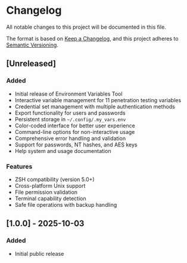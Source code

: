 # Changelog

All notable changes to this project will be documented in this file.

The format is based on [Keep a Changelog](https://keepachangelog.com/en/1.0.0/),
and this project adheres to [Semantic Versioning](https://semver.org/spec/v2.0.0.html).

## [Unreleased]

### Added
- Initial release of Environment Variables Tool
- Interactive variable management for 11 penetration testing variables
- Credential set management with multiple authentication methods
- Export functionality for users and passwords
- Persistent storage in `~/.config/.my_vars.env`
- Color-coded interface for better user experience
- Command-line options for non-interactive usage
- Comprehensive error handling and validation
- Support for passwords, NT hashes, and AES keys
- Help system and usage documentation

### Features
- ZSH compatibility (version 5.0+)
- Cross-platform Unix support
- File permission validation
- Terminal capability detection
- Safe file operations with backup handling

## [1.0.0] - 2025-10-03

### Added
- Initial public release